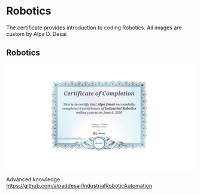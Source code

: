 # Robotics

The certificate provides introduction to coding Robotics. All images are custom by Alpa D. Desai 

## Robotics
![image](RoboticsCertificate.jpg)

Advanced knowledge : https://github.com/alpaddesai/IndustrialRoboticAutomation
